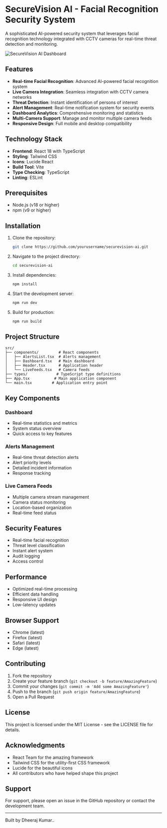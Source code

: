 # SecureVision AI - Facial Recognition Security System

A sophisticated AI-powered security system that leverages facial recognition technology integrated with CCTV cameras for real-time threat detection and monitoring.

![SecureVision AI Dashboard](https://images.unsplash.com/photo-1557597774-9d273605dfa9?auto=format&fit=crop&q=80&w=2070)

## Features

- **Real-time Facial Recognition**: Advanced AI-powered facial recognition system
- **Live Camera Integration**: Seamless integration with CCTV camera networks
- **Threat Detection**: Instant identification of persons of interest
- **Alert Management**: Real-time notification system for security events
- **Dashboard Analytics**: Comprehensive monitoring and statistics
- **Multi-Camera Support**: Manage and monitor multiple camera feeds
- **Responsive Design**: Full mobile and desktop compatibility

## Technology Stack

- **Frontend**: React 18 with TypeScript
- **Styling**: Tailwind CSS
- **Icons**: Lucide React
- **Build Tool**: Vite
- **Type Checking**: TypeScript
- **Linting**: ESLint

## Prerequisites

- Node.js (v18 or higher)
- npm (v9 or higher)

## Installation

1. Clone the repository:
   ```bash
   git clone https://github.com/yourusername/securevision-ai.git
   ```

2. Navigate to the project directory:
   ```bash
   cd securevision-ai
   ```

3. Install dependencies:
   ```bash
   npm install
   ```

4. Start the development server:
   ```bash
   npm run dev
   ```

5. Build for production:
   ```bash
   npm run build
   ```

## Project Structure

```
src/
├── components/         # React components
│   ├── AlertsList.tsx  # Alerts management
│   ├── Dashboard.tsx   # Main dashboard
│   ├── Header.tsx      # Application header
│   └── LiveFeeds.tsx   # Camera feeds
├── types/             # TypeScript type definitions
├── App.tsx           # Main application component
└── main.tsx         # Application entry point
```

## Key Components

### Dashboard
- Real-time statistics and metrics
- System status overview
- Quick access to key features

### Alerts Management
- Real-time threat detection alerts
- Alert priority levels
- Detailed incident information
- Response tracking

### Live Camera Feeds
- Multiple camera stream management
- Camera status monitoring
- Location-based organization
- Real-time feed status

## Security Features

- Real-time facial recognition
- Threat level classification
- Instant alert system
- Audit logging
- Access control

## Performance

- Optimized real-time processing
- Efficient data handling
- Responsive UI design
- Low-latency updates

## Browser Support

- Chrome (latest)
- Firefox (latest)
- Safari (latest)
- Edge (latest)

## Contributing

1. Fork the repository
2. Create your feature branch (`git checkout -b feature/AmazingFeature`)
3. Commit your changes (`git commit -m 'Add some AmazingFeature'`)
4. Push to the branch (`git push origin feature/AmazingFeature`)
5. Open a Pull Request

## License

This project is licensed under the MIT License - see the LICENSE file for details.

## Acknowledgments

- React Team for the amazing framework
- Tailwind CSS for the utility-first CSS framework
- Lucide for the beautiful icons
- All contributors who have helped shape this project

## Support

For support, please open an issue in the GitHub repository or contact the development team.

---

Built by Dheeraj Kumar..
